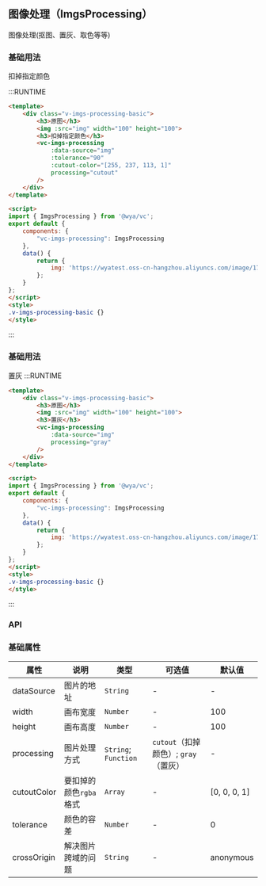 ## 图像处理（ImgsProcessing）
图像处理(抠图、置灰、取色等等)

### 基础用法
扣掉指定颜色

:::RUNTIME
```html
<template>
	<div class="v-imgs-processing-basic">
		<h3>原图</h3>
		<img :src="img" width="100" height="100">
		<h3>扣掉指定颜色</h3>
		<vc-imgs-processing
			:data-source="img"
			:tolerance="90"
			:cutout-color="[255, 237, 113, 1]" 
			processing="cutout"
		/>
	</div>
</template>

<script>
import { ImgsProcessing } from '@wya/vc';
export default {
	components: {
		"vc-imgs-processing": ImgsProcessing
	},
	data() {
		return {
			img: 'https://wyatest.oss-cn-hangzhou.aliyuncs.com/image/172/20190812/112918/微信图片_20190624213255.jpg'
		};
	}
};
</script>
<style>
.v-imgs-processing-basic {}
</style>
```
:::

### 基础用法
置灰
:::RUNTIME
```html
<template>
	<div class="v-imgs-processing-basic">
		<h3>原图</h3>
		<img :src="img" width="100" height="100">
		<h3>置灰</h3>
		<vc-imgs-processing
			:data-source="img"
			processing="gray"
		/>
	</div>
</template>

<script>
import { ImgsProcessing } from '@wya/vc';
export default {
	components: {
		"vc-imgs-processing": ImgsProcessing
	},
	data() {
		return {
			img: 'https://wyatest.oss-cn-hangzhou.aliyuncs.com/image/172/20190812/112918/微信图片_20190624213255.jpg'
		};
	}
};
</script>
<style>
.v-imgs-processing-basic {}
</style>
```
:::

### API

### 基础属性

属性 | 说明 | 类型 | 可选值 | 默认值
---|---|---|---|---
dataSource | 图片的地址 | `String` | - | -
width | 画布宽度 | `Number` | - | 100
height | 画布高度 | `Number` | - | 100
processing | 图片处理方式 | `String`; `Function` | `cutout`（扣掉颜色）; `gray`（置灰） | -
cutoutColor | 要扣掉的颜色`rgba`格式 | `Array` | - | [0, 0, 0, 1]
tolerance | 颜色的容差 | `Number` | - | 0
crossOrigin | 解决图片跨域的问题 | `String` | - | anonymous

